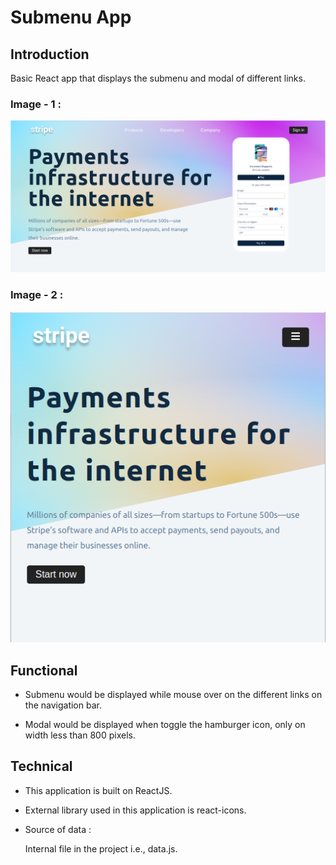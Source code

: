 #   Submenu App

##  Introduction

Basic React app that displays the submenu and modal of different links.

### Image - 1 :

![Submenu App-1](https://github.com/sudarshan-sh/SubmenuApp/blob/main/images/submenu-1.png)

### Image - 2 :

![Submenu App-2](https://github.com/sudarshan-sh/SubmenuApp/blob/main/images/submenu-2.png)

##  Functional

*   Submenu would be displayed while mouse over on the different links on the navigation bar.

*   Modal would be displayed when toggle the hamburger icon, only on width less than 800 pixels.

##  Technical

*   This application is built on ReactJS.

*   External library used in this application is react-icons.

*   Source of data :

    Internal file in the project i.e., data.js.